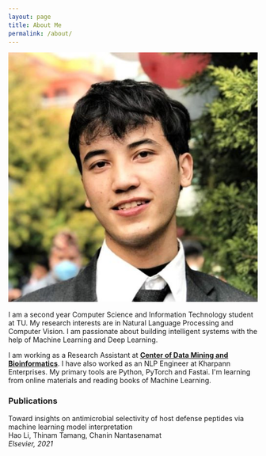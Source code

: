 ```yaml
---
layout: page
title: About Me
permalink: /about/
---
```


![Image](https://github.com/ThinamXx/thinam.ai/blob/master/images/Thinam%201002.jpg?raw=true)

I am a second year Computer Science and Information Technology student at TU. My research interests are in Natural Language Processing and Computer Vision. I am passionate about building intelligent systems with the help of Machine Learning and Deep Learning. 

I am working as a Research Assistant at [**Center of Data Mining and Bioinformatics**](https://mt.mahidol.ac.th/en/departments/center-of-data-mining-and-biomedical-informatics-2/). I have also worked as an NLP Engineer at Kharpann Enterprises. My primary tools are Python, PyTorch and Fastai. I'm learning from online materials and reading books of Machine Learning.  

### **Publications**  
Toward insights on antimicrobial selectivity of host defense peptides via machine learning model interpretation  
Hao Li, Thinam Tamang, Chanin Nantasenamat  
*Elsevier, 2021*
